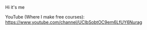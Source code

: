 Hi it's me

YouTube (Where I make free courses): https://www.youtube.com/channel/UClbSobtOC9em6LfUY6Nurag
